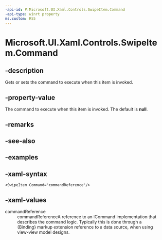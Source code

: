```yaml
---
-api-id: P:Microsoft.UI.Xaml.Controls.SwipeItem.Command
-api-type: winrt property
ms.custom: RS5
---
```

<!-- Property syntax.
public ICommand Command { get;  set; }
-->

# Microsoft.UI.Xaml.Controls.SwipeItem.Command


## -description

Gets or sets the command to execute when this item is invoked.


## -property-value

The command to execute when this item is invoked. The default is **null**.


## -remarks


## -see-also


## -examples


## -xaml-syntax

```xaml
<SwipeItem Command="commandReference"/>
```


## -xaml-values

<dl><dt>commandReference</dt><dd>commandReferenceA reference to an ICommand implementation that describes the command logic. Typically this is done through a {Binding} markup extension reference to a data source, when using view-view model designs.</dd>
</dl>



